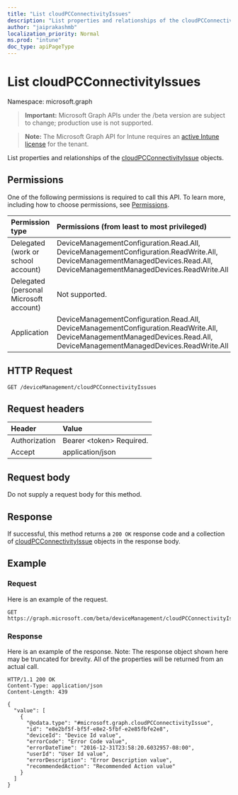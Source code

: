 ```yaml
---
title: "List cloudPCConnectivityIssues"
description: "List properties and relationships of the cloudPCConnectivityIssue objects."
author: "jaiprakashmb"
localization_priority: Normal
ms.prod: "intune"
doc_type: apiPageType
---
```


# List cloudPCConnectivityIssues

Namespace: microsoft.graph

> **Important:** Microsoft Graph APIs under the /beta version are subject to change; production use is not supported.

> **Note:** The Microsoft Graph API for Intune requires an [active Intune license](https://go.microsoft.com/fwlink/?linkid=839381) for the tenant.

List properties and relationships of the [cloudPCConnectivityIssue](../resources/intune-devices-cloudpcconnectivityissue.md) objects.

## Permissions
One of the following permissions is required to call this API. To learn more, including how to choose permissions, see [Permissions](/graph/permissions-reference).

|Permission type|Permissions (from least to most privileged)|
|:---|:---|
|Delegated (work or school account)|DeviceManagementConfiguration.Read.All, DeviceManagementConfiguration.ReadWrite.All, DeviceManagementManagedDevices.Read.All, DeviceManagementManagedDevices.ReadWrite.All|
|Delegated (personal Microsoft account)|Not supported.|
|Application|DeviceManagementConfiguration.Read.All, DeviceManagementConfiguration.ReadWrite.All, DeviceManagementManagedDevices.Read.All, DeviceManagementManagedDevices.ReadWrite.All|

## HTTP Request
<!-- {
  "blockType": "ignored"
}
-->
``` http
GET /deviceManagement/cloudPCConnectivityIssues
```

## Request headers
|Header|Value|
|:---|:---|
|Authorization|Bearer &lt;token&gt; Required.|
|Accept|application/json|

## Request body
Do not supply a request body for this method.

## Response
If successful, this method returns a `200 OK` response code and a collection of [cloudPCConnectivityIssue](../resources/intune-devices-cloudpcconnectivityissue.md) objects in the response body.

## Example

### Request
Here is an example of the request.
``` http
GET https://graph.microsoft.com/beta/deviceManagement/cloudPCConnectivityIssues
```

### Response
Here is an example of the response. Note: The response object shown here may be truncated for brevity. All of the properties will be returned from an actual call.
``` http
HTTP/1.1 200 OK
Content-Type: application/json
Content-Length: 439

{
  "value": [
    {
      "@odata.type": "#microsoft.graph.cloudPCConnectivityIssue",
      "id": "e8e2bf5f-bf5f-e8e2-5fbf-e2e85fbfe2e8",
      "deviceId": "Device Id value",
      "errorCode": "Error Code value",
      "errorDateTime": "2016-12-31T23:58:20.6032957-08:00",
      "userId": "User Id value",
      "errorDescription": "Error Description value",
      "recommendedAction": "Recommended Action value"
    }
  ]
}
```
